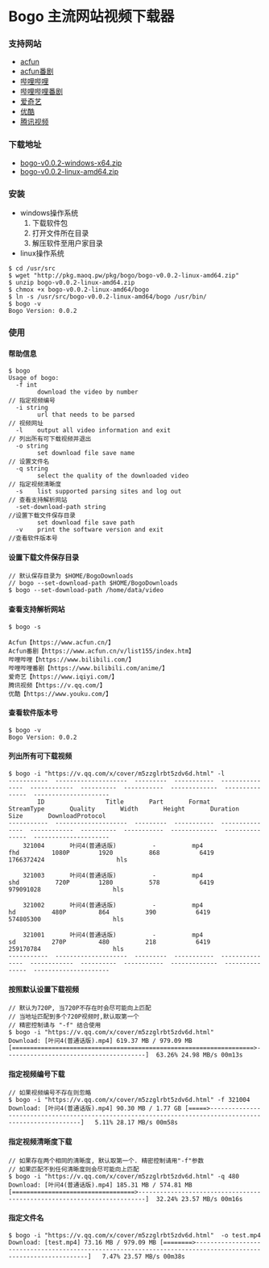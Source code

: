 # Bogo 主流网站视频下载器

### 支持网站
* [acfun](https://www.acfun.cn/)
* [acfun番剧](https://www.acfun.cn/v/list155/index.htm)
* [哔哩哔哩](https://www.bilibili.com/)
* [哔哩哔哩番剧](https://www.bilibili.com/anime/)
* [爱奇艺](https://www.iqiyi.com/)
* [优酷](https://www.youku.com/)
* [腾讯视频](https://v.qq.com/)

### 下载地址
* [bogo-v0.0.2-windows-x64.zip](http://pkg.maoq.pw/pkg/bogo/bogo-v0.0.2-windows-x64.zip)
* [bogo-v0.0.2-linux-amd64.zip](http://pkg.maoq.pw/pkg/bogo/bogo-v0.0.2-linux-amd64.zip)

### 安装
* windows操作系统
    1. 下载软件包
    2. 打开文件所在目录
    3. 解压软件至用户家目录
* linux操作系统
```
$ cd /usr/src
$ wget "http://pkg.maoq.pw/pkg/bogo/bogo-v0.0.2-linux-amd64.zip"
$ unzip bogo-v0.0.2-linux-amd64.zip
$ chmox +x bogo-v0.0.2-linux-amd64/bogo
$ ln -s /usr/src/bogo-v0.0.2-linux-amd64/bogo /usr/bin/
$ bogo -v
Bogo Version: 0.0.2
```

### 使用

#### 帮助信息
```
$ bogo
Usage of bogo:
  -f int
    	download the video by number                                    // 指定视频编号
  -i string
    	url that needs to be parsed                                     // 视频网址
  -l	output all video information and exit                           // 列出所有可下载视频并退出
  -o string
    	set download file save name                                     // 设置文件名
  -q string
    	select the quality of the downloaded video                      // 指定视频清晰度
  -s	list supported parsing sites and log out                        // 查看支持解析网站
  -set-download-path string                                             //设置下载文件保存目录
    	set download file save path
  -v	print the software version and exit                              //查看软件版本号
```

#### 设置下载文件保存目录
```
// 默认保存目录为 $HOME/BogoDownloads
// bogo --set-download-path $HOME/BogoDownloads
$ bogo --set-download-path /home/data/video
```

#### 查看支持解析网站
```
$ bogo -s

Acfun【https://www.acfun.cn/】
Acfun番剧【https://www.acfun.cn/v/list155/index.htm】
哔哩哔哩【https://www.bilibili.com/】
哔哩哔哩番剧【https://www.bilibili.com/anime/】
爱奇艺【https://www.iqiyi.com/】
腾讯视频【https://v.qq.com/】
优酷【https://www.youku.com/】
```

#### 查看软件版本号
```
$ bogo -v
Bogo Version: 0.0.2
```

#### 列出所有可下载视频
```
$ bogo -i "https://v.qq.com/x/cover/m5zzglrbt5zdv6d.html" -l
-----------  --------------------  ---------  -----------  ---------------  ------------  ----------  -----------  -------------  ---------------  ---------------------
        ID                 Title       Part       Format       StreamType       Quality       Width       Height       Duration             Size       DownloadProtocol
-----------  --------------------  ---------  -----------  ---------------  ------------  ----------  -----------  -------------  ---------------  ---------------------
    321004       叶问4(普通话版)          -          mp4              fhd         1080P        1920          868           6419       1766372424                    hls

    321003       叶问4(普通话版)          -          mp4              shd          720P        1280          578           6419        979091028                    hls

    321002       叶问4(普通话版)          -          mp4               hd          480P         864          390           6419        574805300                    hls

    321001       叶问4(普通话版)          -          mp4               sd          270P         480          218           6419        259170784                    hls
-----------  --------------------  ---------  -----------  ---------------  ------------  ----------  -----------  -------------  ---------------  ---------------------
```

#### 按照默认设置下载视频
```
// 默认为720P, 当720P不存在时会尽可能向上匹配
// 当地址匹配到多个720P视频时,默认取第一个
// 精密控制请与 "-f" 结合使用
$ bogo -i "https://v.qq.com/x/cover/m5zzglrbt5zdv6d.html"
Download: [叶问4(普通话版).mp4] 619.37 MB / 979.09 MB [===================================================================>---------------------------------------]  63.26% 24.98 MB/s 00m13s

```

#### 指定视频编号下载
```
// 如果视频编号不存在则忽略
$ bogo -i "https://v.qq.com/x/cover/m5zzglrbt5zdv6d.html" -f 321004
Download: [叶问4(普通话版).mp4] 90.30 MB / 1.77 GB [=====>--------------------------------------------------------------------------------------------------------]   5.11% 28.17 MB/s 00m58s
```

#### 指定视频清晰度下载
```
// 如果存在两个相同的清晰度, 默认取第一个. 精密控制请用"-f"参数
// 如果匹配不到任何清晰度则会尽可能向上匹配
$ bogo -i "https://v.qq.com/x/cover/m5zzglrbt5zdv6d.html" -q 480
Download: [叶问4(普通话版).mp4] 185.31 MB / 574.81 MB [==================================>------------------------------------------------------------------------]  32.24% 23.57 MB/s 00m16s
```

#### 指定文件名
```
$ bogo -i "https://v.qq.com/x/cover/m5zzglrbt5zdv6d.html"  -o test.mp4
Download: [test.mp4] 73.16 MB / 979.09 MB [========>--------------------------------------------------------------------------------------------------------------]   7.47% 23.57 MB/s 00m38s
```
